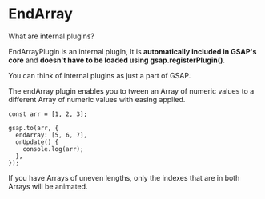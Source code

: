 # EndArray

What are internal plugins?

EndArrayPlugin is an internal plugin, It is **automatically included in GSAP's core** and **doesn't have to be loaded using gsap.registerPlugin()**.

You can think of internal plugins as just a part of GSAP.

The endArray plugin enables you to tween an Array of numeric values to a different Array of numeric values with easing applied.

```
const arr = [1, 2, 3];

gsap.to(arr, {
  endArray: [5, 6, 7],
  onUpdate() {
    console.log(arr);
  },
});
```

If you have Arrays of uneven lengths, only the indexes that are in both Arrays will be animated.
